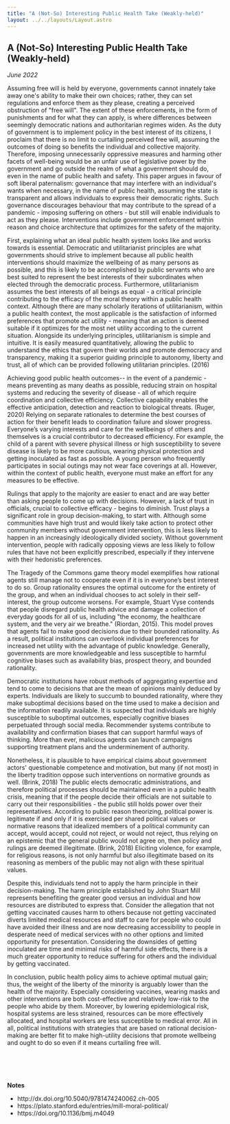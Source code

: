 ```yaml
---
title: "A (Not-So) Interesting Public Health Take (Weakly-held)"
layout: ../../layouts/Layout.astro
---
```


<h2>A (Not-So) Interesting Public Health Take (Weakly-held)</h2>
<p><i>June 2022</i></p>

Assuming free will is held by everyone, governments cannot innately take away one's ability to make their own choices; rather, they can set regulations and enforce them as they please, creating a perceived obstruction of "free will". The extent of these enforcements, in the form of punishments and for what they can apply, is where differences between seemingly democratic nations and authoritarian regimes widen. As the duty of government is to implement policy in the best interest of its citizens, I proclaim that there is no limit to curtailing perceived free will, assuming the outcomes of doing so benefits the individual and collective majority. Therefore, imposing unnecessarily oppressive measures and harming other facets of well-being would be an unfair use of legislative power by the government and go outside the realm of what a government should do, even in the name of public health and safety. This paper argues in favour of soft liberal paternalism: governance that may interfere with an individual's wants when necessary, in the name of public health, assuming the state is transparent and allows individuals to express their democratic rights. Such governance discourages behaviour that may contribute to the spread of a pandemic - imposing suffering on others - but still will enable individuals to act as they please. Interventions include government enforcement within reason and choice architecture that optimizes for the safety of the majority.

First, explaining what an ideal public health system looks like and works towards is essential. Democratic and utilitarianist principles are what governments should strive to implement because all public health interventions should maximize the wellbeing of as many persons as possible, and this is likely to be accomplished by public servants who are best suited to represent the best interests of their subordinates when elected through the democratic process. Furthermore, utilitarianism assumes the best interests of all beings as equal - a critical principle contributing to the efficacy of the moral theory within a public health context. Although there are many scholarly iterations of utilitarianism, within a public health context, the most applicable is the satisfaction of informed preferences that promote act utility - meaning that an action is deemed suitable if it optimizes for the most net utility according to the current situation. Alongside its underlying principles, utilitarianism is simple and intuitive. It is easily measured quantitatively, allowing the public to understand the ethics that govern their worlds and promote democracy and transparency, making it a superior guiding principle to autonomy, liberty and trust, all of which can be provided following utilitarian principles. (2016)

Achieving good public health outcomes-- in the event of a pandemic - means preventing as many deaths as possible, reducing strain on hospital systems and reducing the severity of disease - all of which require coordination and collective efficiency. Collective capability enables the effective anticipation, detection and reaction to biological threats. (Ruger, 2020) Relying on separate rationales to determine the best courses of action for their benefit leads to coordination failure and slower progress. Everyone’s varying interests and care for the wellbeings of others and themselves is a crucial contributor to decreased efficiency. For example, the child of a parent with severe physical illness or high susceptibility to severe disease is likely to be more cautious, wearing physical protection and getting inoculated as fast as possible. A young person who frequently participates in social outings may not wear face coverings at all. However, within the context of public health, everyone must make an effort for any measures to be effective. 

Rulings that apply to the majority are easier to enact and are way better than asking people to come up with decisions. However, a lack of trust in officials, crucial to collective efficacy - begins to diminish. Trust plays a significant role in group decision-making, to start with. Although some communities have high trust and would likely take action to protect other community members without government intervention, this is less likely to happen in an increasingly ideologically divided society. Without government intervention, people with radically opposing views are less likely to follow rules that have not been explicitly prescribed, especially if they intervene with their hedonistic preferences. 

The Tragedy of the Commons game theory model exemplifies how rational agents still manage not to cooperate even if it is in everyone’s best interest to do so. Group rationality ensures the optimal outcome for the entirety of the group, and when an individual chooses to act solely in their self-interest, the group outcome worsens. For example, Stuart Vyse contends that people disregard public health advice and damage a collection of everyday goods for all of us, including "the economy, the healthcare system, and the very air we breathe." (Riordan, 2015). This model proves that agents fail to make good decisions due to their bounded rationality. As a result, political institutions can overlook individual preferences for increased net utility with the advantage of public knowledge. Generally, governments are more knowledgeable and less susceptible to harmful cognitive biases such as availability bias, prospect theory, and bounded rationality.	

Democratic institutions have robust methods of aggregating expertise and tend to come to decisions that are the mean of opinions mainly deduced by experts. Individuals are likely to succumb to bounded rationality, where they make suboptimal decisions based on the time used to make a decision and the information readily available. It is suspected that individuals are highly susceptible to suboptimal outcomes, especially cognitive biases perpetuated through social media. Recommender systems contribute to availability and confirmation biases that can support harmful ways of thinking. More than ever, malicious agents can launch campaigns supporting treatment plans and the underminement of authority.	

Nonetheless, it is plausible to have empirical claims about government actors' questionable competence and motivation, but many (if not most) in the liberty tradition oppose such interventions on normative grounds as well. (Brink, 2018) The public elects democratic administrations, and therefore political processes should be maintained even in a public health crisis, meaning that if the people decide their officials are not suitable to carry out their responsibilities - the public still holds power over their representatives. According to public reason theorizing, political power is legitimate if and only if it is exercised per shared political values or normative reasons that idealized members of a political community can accept, would accept, could not reject, or would not reject, thus relying on an epistemic that the general public would not agree on, then policy and rulings are deemed illegitimate. (Brink, 2018) Eliciting violence, for example, for religious reasons, is not only harmful but also illegitimate based on its reasoning as members of the public may not align with these spiritual values. 

Despite this, individuals tend not to apply the harm principle in their decision-making. The harm principle established by John Stuart Mill represents benefiting the greater good versus an individual and how resources are distributed to express that. Consider the allegation that not getting vaccinated causes harm to others because not getting vaccinated diverts limited medical resources and staff to care for people who could have avoided their illness and are now decreasing accessibility to people in desperate need of medical services with no other options and limited opportunity for presentation. Considering the downsides of getting inoculated are time and minimal risks of harmful side effects, there is a much greater opportunity to reduce suffering for others and the individual by getting vaccinated.

In conclusion, public health policy aims to achieve optimal mutual gain; thus, the weight of the liberty of the minority is arguably lower than the health of the majority. Especially considering vaccines, wearing masks and other interventions are both cost-effective and relatively low-risk to the people who abide by them. Moreover, by lowering epidemiological risk, hospital systems are less strained, resources can be more effectively allocated, and hospital workers are less susceptible to medical error. All in all, political institutions with strategies that are based on rational decision-making are better fit to make high-utility decisions that promote wellbeing and ought to do so even if it means curtailing free will. 
<br>
<br>
<br>
<br>
<br>


**Notes**

<ul>
    <li>http://dx.doi.org/10.5040/9781474240062.ch-005
</li>
    <li>
https://plato.stanford.edu/entries/mill-moral-political/
</li>
<li>
https://doi.org/10.1136/bmj.m4049 
</li>
</ul>

